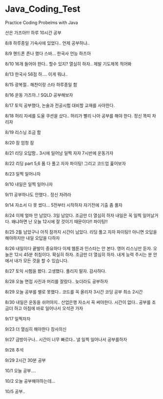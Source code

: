# Java_Coding_Test
Practice Coding Probelms with Java

산은 가즈아!!!
하루 10시간 공부

8/8 하루종일 기숙사에 있었다..
언제 공부하냐..

8/9 핸드폰 존나 했다 스바...
한국사 언능 하즈아

8/10 16개 들어야 한다..
할수 있지? 열심히 하자.. 제발
기도제목 적어봐

8/13 한국사 56점 하....
이게 뭐냐..

8/15 광복절.. 해찬이랑 스타 하루종일 함

8/16 운동 가즈아..! SQLD 공부해보자

8/17 토익 공부했다, 논술과 전공시험 대비할 교재를 사야한다.

8/18 허리 자세를 도울 쿠션을 샀다.. 허리가 빨리 나아 공부를 해야 한다.
정신 똑띠 차리자

8/19 리스닝 조금 함

8/20 잠 엄청 잠

8/21 리딩 오답함.. 3시에 일어남 일찍 자자 7시반에 운동가자

8/22 리딩 part 5,6 품 다 풀고 자자 파이팅! 그리고 코드업 훑어보자

8/23 일찍 일어나자

9/10 내일은 일찍 일어나자

9/11 공부하나도 안했다.. 정신 차려라

9/14 자소서 다 못 썼다... 5전부터 시작하자 자기전에 기출 좀 풀자

8/24 이제 얼마 안 남았다. 3일 남았다. 조금만 더 열심히 하자 내일은 꼭 일찍 일어날거다. 왜냐하면 난 오늘 12시에 잘 것이기 때문이다!! 파이팅!!

8/25 2틀 남았구나 아직 잠까지 시간이 남았다. 리딩 풀고 자자 파이팅!! 아니면 오답을 해야하지만 내일 오답을 다하자

8/26 내일이다 끝발이 중요하다 이제 웹툰과 인스타는 안 본다. 영어 리스닝만 듣자. 오늘은 12시 45분 취침이다. 확실히 하자. 조금만 더 열심히 하자. 내게 능력 주시는 분 안에서 내가 모든 것을 할 수 있습니다.

8/27 토익 시험을 봤다. 고생했다. 풀리지 말자. 감사하다.

8/28 오늘 면접 사진과 머리를 잘랐다.. 늦더라도 공부하자

8/29 오늘 공부를 별로 못했다.. 코드를 꼭 올리자 3시간 코딩 공부 최소 2시간

8/30 내일은 운동을 쉬어야지.. 산업은행 자소서 꼭 써야한다. 시간이 없다.. 공부를 조금더 하고 아침에 바로 일어나서 오석관 가자

9/17 일찍자자

9/23 더 열심히 해야한다 장사의신

9/27 금방이구나.. 시간이 너무 빠르다.. 낼 일찍 일어나서 공부를하자

9/28 추석

9/29 2시간 30분 공부

10/1 오늘 공부....

10/2 오늘 공부해야하는데...

10/5 공부..
